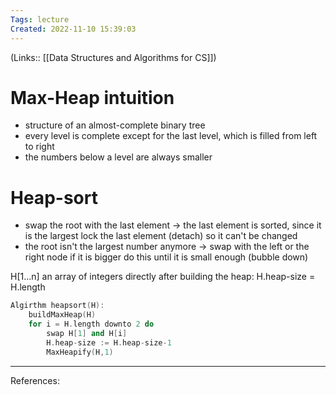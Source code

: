 ```yaml
---
Tags: lecture
Created: 2022-11-10 15:39:03
---
```

(Links:: [[Data Structures and Algorithms for CS]])
# Max-Heap intuition
- structure of an almost-complete binary tree
- every level is complete except for the last level, which is filled from left to right
- the numbers below a level are always smaller
# Heap-sort
- swap the root with the last element -> the last element is sorted, since it is the largest
  lock the last element (detach) so it can't be changed
- the root isn't the largest number anymore -> swap with the left or the right node if it is bigger
  do this until it is small enough (bubble down)

H[1...n] an array of integers
directly after building the heap: H.heap-size = H.length
```cpp
Algirthm heapsort(H):
	buildMaxHeap(H)
	for i = H.length downto 2 do
		swap H[1] and H[i]
		H.heap-size := H.heap-size-1
		MaxHeapify(H,1)
```

---
References:
